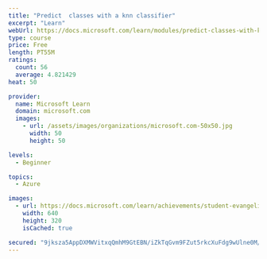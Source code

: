 ```yaml
---
title: "Predict  classes with a knn classifier"
excerpt: "Learn"
webUrl: https://docs.microsoft.com/learn/modules/predict-classes-with-knn-classifier/
type: course
price: Free
length: PT55M
ratings:
  count: 56
  average: 4.821429
heat: 50

provider:
  name: Microsoft Learn
  domain: microsoft.com
  images:
    - url: /assets/images/organizations/microsoft.com-50x50.jpg
      width: 50
      height: 50

levels:
  - Beginner

topics:
  - Azure

images:
  - url: https://docs.microsoft.com/learn/achievements/student-evangelism/predict-classes-with-knn-classifier-social.png
    width: 640
    height: 320
    isCached: true

secured: "9jksza5AppDXMWVitxqQmhM9GtEBN/iZkTqGvm9FZut5rkcXuFdg9wUlne0M/NuPyAq2Ge6kPwR4Nba+qH4jdrXtwIVrd4GRYAtcV12u1CqxAo6Igik9Ujc0VE14klzJ2G5P+MPIPnfo0g2IO5dbvZcEAk24ljF75fOwP9QnbasBkBUbtuRQAChOHcDKxe9yHBufVqh/ICqDppmPMJ1rj/N4zvAxDrEpJumMD3wclBpf910c17EmUvFsFUoKMV4Kodmc0eY6PoE7glEvKEis5K5HBrRqYV8YwNTzUnMPiegTSPq8Dm5B64H2zENy9Wvml3XeNPeY7LK9JdIdf+K/adH7lEl0nozx76f+1sqMFjOu9bLaJUzwQRgo+d+09ELtkEMThtGrf/4pFDnI+XsZDd/LmkU/toaI8myPMMlDK2E=;HFm818vJqMZPbpDK9GK3nA=="
---
```


